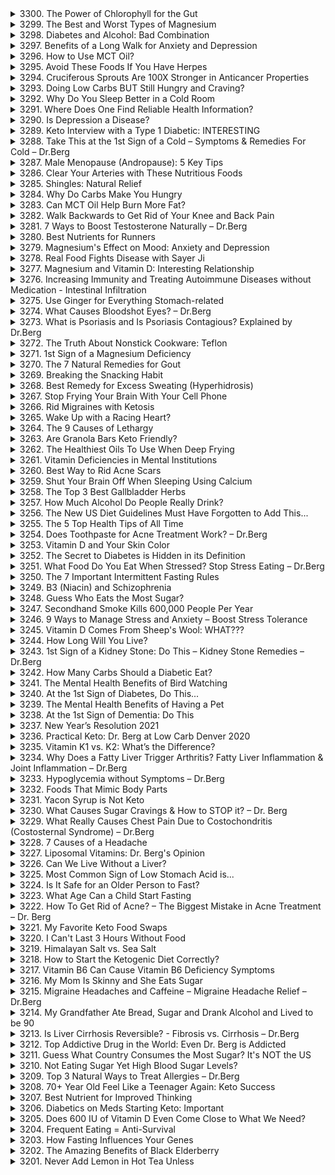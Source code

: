 <details>
<summary>3300. The Power of Chlorophyll for the Gut</summary><br>

<a href="https://www.youtube.com/watch?v=M0ESWNKFnXE" target="_blank">
    <img src="https://img.youtube.com/vi/M0ESWNKFnXE/maxresdefault.jpg" alt="[Youtube]" width="200">
</a>



</details>

<details>
<summary>3299. The Best and Worst Types of Magnesium</summary><br>

<a href="https://www.youtube.com/watch?v=hIAsSAgTRb4" target="_blank">
    <img src="https://img.youtube.com/vi/hIAsSAgTRb4/maxresdefault.jpg" alt="[Youtube]" width="200">
</a>



</details>

<details>
<summary>3298. Diabetes and Alcohol: Bad Combination</summary><br>

<a href="https://www.youtube.com/watch?v=EL2E3IvxsWY" target="_blank">
    <img src="https://img.youtube.com/vi/EL2E3IvxsWY/maxresdefault.jpg" alt="[Youtube]" width="200">
</a>



</details>

<details>
<summary>3297. Benefits of a Long Walk for Anxiety and Depression</summary><br>

<a href="https://www.youtube.com/watch?v=5wuG2GdCa9w" target="_blank">
    <img src="https://img.youtube.com/vi/5wuG2GdCa9w/maxresdefault.jpg" alt="[Youtube]" width="200">
</a>



</details>

<details>
<summary>3296. How to Use MCT Oil?</summary><br>

<a href="https://www.youtube.com/watch?v=KFq4RRZAJtA" target="_blank">
    <img src="https://img.youtube.com/vi/KFq4RRZAJtA/maxresdefault.jpg" alt="[Youtube]" width="200">
</a>



</details>

<details>
<summary>3295. Avoid These Foods If You Have Herpes</summary><br>

<a href="https://www.youtube.com/watch?v=jOt9zYAT4Ts" target="_blank">
    <img src="https://img.youtube.com/vi/jOt9zYAT4Ts/maxresdefault.jpg" alt="[Youtube]" width="200">
</a>



</details>

<details>
<summary>3294. Cruciferous Sprouts Are 100X Stronger in Anticancer Properties</summary><br>

<a href="https://www.youtube.com/watch?v=8z8cRh9owQE" target="_blank">
    <img src="https://img.youtube.com/vi/8z8cRh9owQE/maxresdefault.jpg" alt="[Youtube]" width="200">
</a>



</details>

<details>
<summary>3293. Doing Low Carbs BUT Still Hungry and Craving?</summary><br>

<a href="https://www.youtube.com/watch?v=aU0Z4b_4ptw" target="_blank">
    <img src="https://img.youtube.com/vi/aU0Z4b_4ptw/maxresdefault.jpg" alt="[Youtube]" width="200">
</a>



</details>

<details>
<summary>3292. Why Do You Sleep Better in a Cold Room</summary><br>

<a href="https://www.youtube.com/watch?v=yxsEnZ0iSQU" target="_blank">
    <img src="https://img.youtube.com/vi/yxsEnZ0iSQU/maxresdefault.jpg" alt="[Youtube]" width="200">
</a>



</details>

<details>
<summary>3291. Where Does One Find Reliable Health Information?</summary><br>

<a href="https://www.youtube.com/watch?v=cjb1HdIFOJc" target="_blank">
    <img src="https://img.youtube.com/vi/cjb1HdIFOJc/maxresdefault.jpg" alt="[Youtube]" width="200">
</a>



</details>

<details>
<summary>3290. Is Depression a Disease?</summary><br>

<a href="https://www.youtube.com/watch?v=DHjSHpK-Kz8" target="_blank">
    <img src="https://img.youtube.com/vi/DHjSHpK-Kz8/maxresdefault.jpg" alt="[Youtube]" width="200">
</a>



</details>

<details>
<summary>3289. Keto Interview with a Type 1 Diabetic: INTERESTING</summary><br>

<a href="https://www.youtube.com/watch?v=hRtLinhHq90" target="_blank">
    <img src="https://img.youtube.com/vi/hRtLinhHq90/maxresdefault.jpg" alt="[Youtube]" width="200">
</a>



</details>

<details>
<summary>3288. Take This at the 1st Sign of a Cold – Symptoms & Remedies For Cold – Dr.Berg</summary><br>

<a href="https://www.youtube.com/watch?v=9HfjiOwsSCI" target="_blank">
    <img src="https://img.youtube.com/vi/9HfjiOwsSCI/maxresdefault.jpg" alt="[Youtube]" width="200">
</a>



</details>

<details>
<summary>3287. Male Menopause (Andropause): 5 Key Tips</summary><br>

<a href="https://www.youtube.com/watch?v=kpDjkO0F49U" target="_blank">
    <img src="https://img.youtube.com/vi/kpDjkO0F49U/maxresdefault.jpg" alt="[Youtube]" width="200">
</a>



</details>

<details>
<summary>3286. Clear Your Arteries with These Nutritious Foods</summary><br>

<a href="https://www.youtube.com/watch?v=nsUIG5PSENQ" target="_blank">
    <img src="https://img.youtube.com/vi/nsUIG5PSENQ/maxresdefault.jpg" alt="[Youtube]" width="200">
</a>



</details>

<details>
<summary>3285. Shingles: Natural Relief</summary><br>

<a href="https://www.youtube.com/watch?v=gPR_O6ooM7A" target="_blank">
    <img src="https://img.youtube.com/vi/gPR_O6ooM7A/maxresdefault.jpg" alt="[Youtube]" width="200">
</a>



</details>

<details>
<summary>3284. Why Do Carbs Make You Hungry</summary><br>

<a href="https://www.youtube.com/watch?v=fp0vBqMazEw" target="_blank">
    <img src="https://img.youtube.com/vi/fp0vBqMazEw/maxresdefault.jpg" alt="[Youtube]" width="200">
</a>



</details>

<details>
<summary>3283. Can MCT Oil Help Burn More Fat?</summary><br>

<a href="https://www.youtube.com/watch?v=uOqRQs9DBwk" target="_blank">
    <img src="https://img.youtube.com/vi/uOqRQs9DBwk/maxresdefault.jpg" alt="[Youtube]" width="200">
</a>



</details>

<details>
<summary>3282. Walk Backwards to Get Rid of Your Knee and Back Pain</summary><br>

<a href="https://www.youtube.com/watch?v=HLdGJaPrjZ8" target="_blank">
    <img src="https://img.youtube.com/vi/HLdGJaPrjZ8/maxresdefault.jpg" alt="[Youtube]" width="200">
</a>



</details>

<details>
<summary>3281. 7 Ways to Boost Testosterone Naturally – Dr.Berg</summary><br>

<a href="https://www.youtube.com/watch?v=Wto7ajhH970" target="_blank">
    <img src="https://img.youtube.com/vi/Wto7ajhH970/maxresdefault.jpg" alt="[Youtube]" width="200">
</a>



</details>

<details>
<summary>3280. Best Nutrients for Runners</summary><br>

<a href="https://www.youtube.com/watch?v=S4TW4wKRZmQ" target="_blank">
    <img src="https://img.youtube.com/vi/S4TW4wKRZmQ/maxresdefault.jpg" alt="[Youtube]" width="200">
</a>



</details>

<details>
<summary>3279. Magnesium's Effect on Mood: Anxiety and Depression</summary><br>

<a href="https://www.youtube.com/watch?v=aQrVVVJuPB8" target="_blank">
    <img src="https://img.youtube.com/vi/aQrVVVJuPB8/maxresdefault.jpg" alt="[Youtube]" width="200">
</a>



</details>

<details>
<summary>3278. Real Food Fights Disease with Sayer Ji</summary><br>

<a href="https://www.youtube.com/watch?v=6f-ca6T05O0" target="_blank">
    <img src="https://img.youtube.com/vi/6f-ca6T05O0/maxresdefault.jpg" alt="[Youtube]" width="200">
</a>



</details>

<details>
<summary>3277. Magnesium and Vitamin D: Interesting Relationship</summary><br>

<a href="https://www.youtube.com/watch?v=11HlH2TE5ro" target="_blank">
    <img src="https://img.youtube.com/vi/11HlH2TE5ro/maxresdefault.jpg" alt="[Youtube]" width="200">
</a>



</details>

<details>
<summary>3276. Increasing Immunity and Treating Autoimmune Diseases without Medication - Intestinal Infiltration</summary><br>

<a href="https://www.youtube.com/watch?v=f9DSzdGThSo" target="_blank">
    <img src="https://img.youtube.com/vi/f9DSzdGThSo/maxresdefault.jpg" alt="[Youtube]" width="200">
</a>



</details>

<details>
<summary>3275. Use Ginger for Everything Stomach-related</summary><br>

<a href="https://www.youtube.com/watch?v=mIuUopAvIF8" target="_blank">
    <img src="https://img.youtube.com/vi/mIuUopAvIF8/maxresdefault.jpg" alt="[Youtube]" width="200">
</a>



</details>

<details>
<summary>3274. What Causes Bloodshot Eyes? – Dr.Berg</summary><br>

<a href="https://www.youtube.com/watch?v=Fbr6T2sTzcM" target="_blank">
    <img src="https://img.youtube.com/vi/Fbr6T2sTzcM/maxresdefault.jpg" alt="[Youtube]" width="200">
</a>



</details>

<details>
<summary>3273. What is Psoriasis and Is Psoriasis Contagious? Explained by Dr.Berg</summary><br>

<a href="https://www.youtube.com/watch?v=3ZYMZpOr3u4" target="_blank">
    <img src="https://img.youtube.com/vi/3ZYMZpOr3u4/maxresdefault.jpg" alt="[Youtube]" width="200">
</a>



</details>

<details>
<summary>3272. The Truth About Nonstick Cookware: Teflon</summary><br>

<a href="https://www.youtube.com/watch?v=0KgX3Jrk0Ac" target="_blank">
    <img src="https://img.youtube.com/vi/0KgX3Jrk0Ac/maxresdefault.jpg" alt="[Youtube]" width="200">
</a>



</details>

<details>
<summary>3271. 1st Sign of a Magnesium Deficiency</summary><br>

<a href="https://www.youtube.com/watch?v=mc7wRSxdboc" target="_blank">
    <img src="https://img.youtube.com/vi/mc7wRSxdboc/maxresdefault.jpg" alt="[Youtube]" width="200">
</a>



</details>

<details>
<summary>3270. The 7 Natural Remedies for Gout</summary><br>

<a href="https://www.youtube.com/watch?v=4b0gY_jPTI0" target="_blank">
    <img src="https://img.youtube.com/vi/4b0gY_jPTI0/maxresdefault.jpg" alt="[Youtube]" width="200">
</a>



</details>

<details>
<summary>3269. Breaking the Snacking Habit</summary><br>

<a href="https://www.youtube.com/watch?v=aGXxzYD0U4w" target="_blank">
    <img src="https://img.youtube.com/vi/aGXxzYD0U4w/maxresdefault.jpg" alt="[Youtube]" width="200">
</a>



</details>

<details>
<summary>3268. Best Remedy for Excess Sweating (Hyperhidrosis)</summary><br>

<a href="https://www.youtube.com/watch?v=3Thtf50La8o" target="_blank">
    <img src="https://img.youtube.com/vi/3Thtf50La8o/maxresdefault.jpg" alt="[Youtube]" width="200">
</a>



</details>

<details>
<summary>3267. Stop Frying Your Brain With Your Cell Phone</summary><br>

<a href="https://www.youtube.com/watch?v=4Xc9EsEdz8Y" target="_blank">
    <img src="https://img.youtube.com/vi/4Xc9EsEdz8Y/maxresdefault.jpg" alt="[Youtube]" width="200">
</a>



</details>

<details>
<summary>3266. Rid Migraines with Ketosis</summary><br>

<a href="https://www.youtube.com/watch?v=PLDIJ4OvxVU" target="_blank">
    <img src="https://img.youtube.com/vi/PLDIJ4OvxVU/maxresdefault.jpg" alt="[Youtube]" width="200">
</a>



</details>

<details>
<summary>3265. Wake Up with a Racing Heart?</summary><br>

<a href="https://www.youtube.com/watch?v=L_oH__hmhU4" target="_blank">
    <img src="https://img.youtube.com/vi/L_oH__hmhU4/maxresdefault.jpg" alt="[Youtube]" width="200">
</a>



</details>

<details>
<summary>3264. The 9 Causes of Lethargy</summary><br>

<a href="https://www.youtube.com/watch?v=JgqelFSZz7A" target="_blank">
    <img src="https://img.youtube.com/vi/JgqelFSZz7A/maxresdefault.jpg" alt="[Youtube]" width="200">
</a>



</details>

<details>
<summary>3263. Are Granola Bars Keto Friendly?</summary><br>

<a href="https://www.youtube.com/watch?v=_AE5b0DOOdE" target="_blank">
    <img src="https://img.youtube.com/vi/_AE5b0DOOdE/maxresdefault.jpg" alt="[Youtube]" width="200">
</a>



</details>

<details>
<summary>3262. The Healthiest Oils To Use When Deep Frying</summary><br>

<a href="https://www.youtube.com/watch?v=g35hiy1o26I" target="_blank">
    <img src="https://img.youtube.com/vi/g35hiy1o26I/maxresdefault.jpg" alt="[Youtube]" width="200">
</a>



</details>

<details>
<summary>3261. Vitamin Deficiencies in Mental Institutions</summary><br>

<a href="https://www.youtube.com/watch?v=nllc5CNryhk" target="_blank">
    <img src="https://img.youtube.com/vi/nllc5CNryhk/maxresdefault.jpg" alt="[Youtube]" width="200">
</a>



</details>

<details>
<summary>3260. Best Way to Rid Acne Scars</summary><br>

<a href="https://www.youtube.com/watch?v=LNREhp8sO1M" target="_blank">
    <img src="https://img.youtube.com/vi/LNREhp8sO1M/maxresdefault.jpg" alt="[Youtube]" width="200">
</a>



</details>

<details>
<summary>3259. Shut Your Brain Off When Sleeping Using Calcium</summary><br>

<a href="https://www.youtube.com/watch?v=4-apVkAcXj0" target="_blank">
    <img src="https://img.youtube.com/vi/4-apVkAcXj0/maxresdefault.jpg" alt="[Youtube]" width="200">
</a>



</details>

<details>
<summary>3258. The Top 3 Best Gallbladder Herbs</summary><br>

<a href="https://www.youtube.com/watch?v=Y33bktjfN9o" target="_blank">
    <img src="https://img.youtube.com/vi/Y33bktjfN9o/maxresdefault.jpg" alt="[Youtube]" width="200">
</a>



</details>

<details>
<summary>3257. How Much Alcohol Do People Really Drink?</summary><br>

<a href="https://www.youtube.com/watch?v=rmnOs0nwK84" target="_blank">
    <img src="https://img.youtube.com/vi/rmnOs0nwK84/maxresdefault.jpg" alt="[Youtube]" width="200">
</a>



</details>

<details>
<summary>3256. The New US Diet Guidelines Must Have Forgotten to Add This...</summary><br>

<a href="https://www.youtube.com/watch?v=X6iaXBYGA50" target="_blank">
    <img src="https://img.youtube.com/vi/X6iaXBYGA50/maxresdefault.jpg" alt="[Youtube]" width="200">
</a>



</details>

<details>
<summary>3255. The 5 Top Health Tips of All Time</summary><br>

<a href="https://www.youtube.com/watch?v=xNoanoQ5syY" target="_blank">
    <img src="https://img.youtube.com/vi/xNoanoQ5syY/maxresdefault.jpg" alt="[Youtube]" width="200">
</a>



</details>

<details>
<summary>3254. Does Toothpaste for Acne Treatment Work? – Dr.Berg</summary><br>

<a href="https://www.youtube.com/watch?v=bz8nbOBPKWg" target="_blank">
    <img src="https://img.youtube.com/vi/bz8nbOBPKWg/maxresdefault.jpg" alt="[Youtube]" width="200">
</a>



</details>

<details>
<summary>3253. Vitamin D and Your Skin Color</summary><br>

<a href="https://www.youtube.com/watch?v=QuyiwpPKiuU" target="_blank">
    <img src="https://img.youtube.com/vi/QuyiwpPKiuU/maxresdefault.jpg" alt="[Youtube]" width="200">
</a>



</details>

<details>
<summary>3252. The Secret to Diabetes is Hidden in its Definition</summary><br>

<a href="https://www.youtube.com/watch?v=IbAAh86YjCA" target="_blank">
    <img src="https://img.youtube.com/vi/IbAAh86YjCA/maxresdefault.jpg" alt="[Youtube]" width="200">
</a>



</details>

<details>
<summary>3251. What Food Do You Eat When Stressed? Stop Stress Eating – Dr.Berg</summary><br>

<a href="https://www.youtube.com/watch?v=UHH26JWoG2s" target="_blank">
    <img src="https://img.youtube.com/vi/UHH26JWoG2s/maxresdefault.jpg" alt="[Youtube]" width="200">
</a>



</details>

<details>
<summary>3250. The 7 Important Intermittent Fasting Rules</summary><br>

<a href="https://www.youtube.com/watch?v=l7s8K_CLOrs" target="_blank">
    <img src="https://img.youtube.com/vi/l7s8K_CLOrs/maxresdefault.jpg" alt="[Youtube]" width="200">
</a>



</details>

<details>
<summary>3249. B3 (Niacin) and Schizophrenia</summary><br>

<a href="https://www.youtube.com/watch?v=UwGHf22kHmE" target="_blank">
    <img src="https://img.youtube.com/vi/UwGHf22kHmE/maxresdefault.jpg" alt="[Youtube]" width="200">
</a>



</details>

<details>
<summary>3248. Guess Who Eats the Most Sugar?</summary><br>

<a href="https://www.youtube.com/watch?v=bXKXZZA4kLw" target="_blank">
    <img src="https://img.youtube.com/vi/bXKXZZA4kLw/maxresdefault.jpg" alt="[Youtube]" width="200">
</a>



</details>

<details>
<summary>3247. Secondhand Smoke Kills 600,000 People Per Year</summary><br>

<a href="https://www.youtube.com/watch?v=TY7rApx8cNc" target="_blank">
    <img src="https://img.youtube.com/vi/TY7rApx8cNc/maxresdefault.jpg" alt="[Youtube]" width="200">
</a>



</details>

<details>
<summary>3246. 9 Ways to Manage Stress and Anxiety – Boost Stress Tolerance</summary><br>

<a href="https://www.youtube.com/watch?v=0rrFWDnWgmw" target="_blank">
    <img src="https://img.youtube.com/vi/0rrFWDnWgmw/maxresdefault.jpg" alt="[Youtube]" width="200">
</a>



</details>

<details>
<summary>3245. Vitamin D Comes From Sheep's Wool: WHAT???</summary><br>

<a href="https://www.youtube.com/watch?v=fGv9KNtPmcE" target="_blank">
    <img src="https://img.youtube.com/vi/fGv9KNtPmcE/maxresdefault.jpg" alt="[Youtube]" width="200">
</a>



</details>

<details>
<summary>3244. How Long Will You Live?</summary><br>

<a href="https://www.youtube.com/watch?v=ue-5F0pQhnY" target="_blank">
    <img src="https://img.youtube.com/vi/ue-5F0pQhnY/maxresdefault.jpg" alt="[Youtube]" width="200">
</a>



</details>

<details>
<summary>3243. 1st Sign of a Kidney Stone: Do This – Kidney Stone Remedies – Dr.Berg</summary><br>

<a href="https://www.youtube.com/watch?v=uZS_k5LH-iQ" target="_blank">
    <img src="https://img.youtube.com/vi/uZS_k5LH-iQ/maxresdefault.jpg" alt="[Youtube]" width="200">
</a>



</details>

<details>
<summary>3242. How Many Carbs Should a Diabetic Eat?</summary><br>

<a href="https://www.youtube.com/watch?v=hgIwYgxuoho" target="_blank">
    <img src="https://img.youtube.com/vi/hgIwYgxuoho/maxresdefault.jpg" alt="[Youtube]" width="200">
</a>



</details>

<details>
<summary>3241. The Mental Health Benefits of Bird Watching</summary><br>

<a href="https://www.youtube.com/watch?v=vpzcjfGzgLA" target="_blank">
    <img src="https://img.youtube.com/vi/vpzcjfGzgLA/maxresdefault.jpg" alt="[Youtube]" width="200">
</a>



</details>

<details>
<summary>3240. At the 1st Sign of Diabetes, Do This...</summary><br>

<a href="https://www.youtube.com/watch?v=AkqPA2v-ALE" target="_blank">
    <img src="https://img.youtube.com/vi/AkqPA2v-ALE/maxresdefault.jpg" alt="[Youtube]" width="200">
</a>



</details>

<details>
<summary>3239. The Mental Health Benefits of Having a Pet</summary><br>

<a href="https://www.youtube.com/watch?v=xYJ9YPddRYg" target="_blank">
    <img src="https://img.youtube.com/vi/xYJ9YPddRYg/maxresdefault.jpg" alt="[Youtube]" width="200">
</a>



</details>

<details>
<summary>3238. At the 1st Sign of Dementia: Do This</summary><br>

<a href="https://www.youtube.com/watch?v=AgCUcPX77Lo" target="_blank">
    <img src="https://img.youtube.com/vi/AgCUcPX77Lo/maxresdefault.jpg" alt="[Youtube]" width="200">
</a>



</details>

<details>
<summary>3237. New Year’s Resolution 2021</summary><br>

<a href="https://www.youtube.com/watch?v=kqGO4tFc-cA" target="_blank">
    <img src="https://img.youtube.com/vi/kqGO4tFc-cA/maxresdefault.jpg" alt="[Youtube]" width="200">
</a>



</details>

<details>
<summary>3236. Practical Keto: Dr. Berg at Low Carb Denver 2020</summary><br>

<a href="https://www.youtube.com/watch?v=kWToXzAFdrQ" target="_blank">
    <img src="https://img.youtube.com/vi/kWToXzAFdrQ/maxresdefault.jpg" alt="[Youtube]" width="200">
</a>



</details>

<details>
<summary>3235. Vitamin K1 vs. K2: What’s the Difference?</summary><br>

<a href="https://www.youtube.com/watch?v=zgribGK-jkY" target="_blank">
    <img src="https://img.youtube.com/vi/zgribGK-jkY/maxresdefault.jpg" alt="[Youtube]" width="200">
</a>



</details>

<details>
<summary>3234. Why Does a Fatty Liver Trigger Arthritis? Fatty Liver Inflammation & Joint Inflammation – Dr.Berg</summary><br>

<a href="https://www.youtube.com/watch?v=vS4mY3Xktc4" target="_blank">
    <img src="https://img.youtube.com/vi/vS4mY3Xktc4/maxresdefault.jpg" alt="[Youtube]" width="200">
</a>



</details>

<details>
<summary>3233. Hypoglycemia without Symptoms – Dr.Berg</summary><br>

<a href="https://www.youtube.com/watch?v=DzNDWlbGuto" target="_blank">
    <img src="https://img.youtube.com/vi/DzNDWlbGuto/maxresdefault.jpg" alt="[Youtube]" width="200">
</a>



</details>

<details>
<summary>3232. Foods That Mimic Body Parts</summary><br>

<a href="https://www.youtube.com/watch?v=kJ3w-z8D4zs" target="_blank">
    <img src="https://img.youtube.com/vi/kJ3w-z8D4zs/maxresdefault.jpg" alt="[Youtube]" width="200">
</a>



</details>

<details>
<summary>3231. Yacon Syrup is Not Keto</summary><br>

<a href="https://www.youtube.com/watch?v=ky_aLetrqPM" target="_blank">
    <img src="https://img.youtube.com/vi/ky_aLetrqPM/maxresdefault.jpg" alt="[Youtube]" width="200">
</a>



</details>

<details>
<summary>3230. What Causes Sugar Cravings & How to STOP it? – Dr. Berg</summary><br>

<a href="https://www.youtube.com/watch?v=-_o12iyNi0s" target="_blank">
    <img src="https://img.youtube.com/vi/-_o12iyNi0s/maxresdefault.jpg" alt="[Youtube]" width="200">
</a>



</details>

<details>
<summary>3229. What Really Causes Chest Pain Due to Costochondritis (Costosternal Syndrome) – Dr.Berg</summary><br>

<a href="https://www.youtube.com/watch?v=_WQ9mPnOtVs" target="_blank">
    <img src="https://img.youtube.com/vi/_WQ9mPnOtVs/maxresdefault.jpg" alt="[Youtube]" width="200">
</a>



</details>

<details>
<summary>3228. 7 Causes of a Headache</summary><br>

<a href="https://www.youtube.com/watch?v=yqAoHqi-yjs" target="_blank">
    <img src="https://img.youtube.com/vi/yqAoHqi-yjs/maxresdefault.jpg" alt="[Youtube]" width="200">
</a>



</details>

<details>
<summary>3227. Liposomal Vitamins: Dr. Berg's Opinion</summary><br>

<a href="https://www.youtube.com/watch?v=ypkXVwo_ZwU" target="_blank">
    <img src="https://img.youtube.com/vi/ypkXVwo_ZwU/maxresdefault.jpg" alt="[Youtube]" width="200">
</a>



</details>

<details>
<summary>3226. Can We Live Without a Liver?</summary><br>

<a href="https://www.youtube.com/watch?v=4SlwbrKuM2o" target="_blank">
    <img src="https://img.youtube.com/vi/4SlwbrKuM2o/maxresdefault.jpg" alt="[Youtube]" width="200">
</a>



</details>

<details>
<summary>3225. Most Common Sign of Low Stomach Acid is...</summary><br>

<a href="https://www.youtube.com/watch?v=8TCsWyI2xSA" target="_blank">
    <img src="https://img.youtube.com/vi/8TCsWyI2xSA/maxresdefault.jpg" alt="[Youtube]" width="200">
</a>



</details>

<details>
<summary>3224. Is It Safe for an Older Person to Fast?</summary><br>

<a href="https://www.youtube.com/watch?v=-slAY8esOBQ" target="_blank">
    <img src="https://img.youtube.com/vi/-slAY8esOBQ/maxresdefault.jpg" alt="[Youtube]" width="200">
</a>



</details>

<details>
<summary>3223. What Age Can a Child Start Fasting</summary><br>

<a href="https://www.youtube.com/watch?v=6jk2QxVHXK8" target="_blank">
    <img src="https://img.youtube.com/vi/6jk2QxVHXK8/maxresdefault.jpg" alt="[Youtube]" width="200">
</a>



</details>

<details>
<summary>3222. How To Get Rid of Acne? – The Biggest Mistake in Acne Treatment – Dr. Berg</summary><br>

<a href="https://www.youtube.com/watch?v=bnatKlqU1iE" target="_blank">
    <img src="https://img.youtube.com/vi/bnatKlqU1iE/maxresdefault.jpg" alt="[Youtube]" width="200">
</a>



</details>

<details>
<summary>3221. My Favorite Keto Food Swaps</summary><br>

<a href="https://www.youtube.com/watch?v=LkBbrbnVnOc" target="_blank">
    <img src="https://img.youtube.com/vi/LkBbrbnVnOc/maxresdefault.jpg" alt="[Youtube]" width="200">
</a>



</details>

<details>
<summary>3220. I Can't Last 3 Hours Without Food</summary><br>

<a href="https://www.youtube.com/watch?v=geydnuSgv5c" target="_blank">
    <img src="https://img.youtube.com/vi/geydnuSgv5c/maxresdefault.jpg" alt="[Youtube]" width="200">
</a>



</details>

<details>
<summary>3219. Himalayan Salt vs. Sea Salt</summary><br>

<a href="https://www.youtube.com/watch?v=3AkZN4FFDLE" target="_blank">
    <img src="https://img.youtube.com/vi/3AkZN4FFDLE/maxresdefault.jpg" alt="[Youtube]" width="200">
</a>



</details>

<details>
<summary>3218. How to Start the Ketogenic Diet Correctly?</summary><br>

<a href="https://www.youtube.com/watch?v=dR6TnC1RY_8" target="_blank">
    <img src="https://img.youtube.com/vi/dR6TnC1RY_8/maxresdefault.jpg" alt="[Youtube]" width="200">
</a>



</details>

<details>
<summary>3217. Vitamin B6 Can Cause Vitamin B6 Deficiency Symptoms</summary><br>

<a href="https://www.youtube.com/watch?v=FS18XMGcT40" target="_blank">
    <img src="https://img.youtube.com/vi/FS18XMGcT40/maxresdefault.jpg" alt="[Youtube]" width="200">
</a>



</details>

<details>
<summary>3216. My Mom Is Skinny and She Eats Sugar</summary><br>

<a href="https://www.youtube.com/watch?v=OzLsw1Mx3TA" target="_blank">
    <img src="https://img.youtube.com/vi/OzLsw1Mx3TA/maxresdefault.jpg" alt="[Youtube]" width="200">
</a>



</details>

<details>
<summary>3215. Migraine Headaches and Caffeine – Migraine Headache Relief – Dr.Berg</summary><br>

<a href="https://www.youtube.com/watch?v=1O8Ltw8bqIk" target="_blank">
    <img src="https://img.youtube.com/vi/1O8Ltw8bqIk/maxresdefault.jpg" alt="[Youtube]" width="200">
</a>



</details>

<details>
<summary>3214. My Grandfather Ate Bread, Sugar and Drank Alcohol and Lived to be 90</summary><br>

<a href="https://www.youtube.com/watch?v=cpNX6ef_L1U" target="_blank">
    <img src="https://img.youtube.com/vi/cpNX6ef_L1U/maxresdefault.jpg" alt="[Youtube]" width="200">
</a>



</details>

<details>
<summary>3213. Is Liver Cirrhosis Reversible? -  Fibrosis vs. Cirrhosis – Dr.Berg</summary><br>

<a href="https://www.youtube.com/watch?v=-rr162z7gTg" target="_blank">
    <img src="https://img.youtube.com/vi/-rr162z7gTg/maxresdefault.jpg" alt="[Youtube]" width="200">
</a>



</details>

<details>
<summary>3212. Top Addictive Drug in the World: Even Dr. Berg is Addicted</summary><br>

<a href="https://www.youtube.com/watch?v=IhtjdHOhqdw" target="_blank">
    <img src="https://img.youtube.com/vi/IhtjdHOhqdw/maxresdefault.jpg" alt="[Youtube]" width="200">
</a>



</details>

<details>
<summary>3211. Guess What Country Consumes the Most Sugar? It's NOT the US</summary><br>

<a href="https://www.youtube.com/watch?v=sE1AdUdhMvQ" target="_blank">
    <img src="https://img.youtube.com/vi/sE1AdUdhMvQ/maxresdefault.jpg" alt="[Youtube]" width="200">
</a>



</details>

<details>
<summary>3210. Not Eating Sugar Yet High Blood Sugar Levels?</summary><br>

<a href="https://www.youtube.com/watch?v=Jwb6qCD-GKE" target="_blank">
    <img src="https://img.youtube.com/vi/Jwb6qCD-GKE/maxresdefault.jpg" alt="[Youtube]" width="200">
</a>



</details>

<details>
<summary>3209. Top 3 Natural Ways to Treat Allergies – Dr.Berg</summary><br>

<a href="https://www.youtube.com/watch?v=KoStyi1J4wE" target="_blank">
    <img src="https://img.youtube.com/vi/KoStyi1J4wE/maxresdefault.jpg" alt="[Youtube]" width="200">
</a>



</details>

<details>
<summary>3208. 70+ Year Old Feel Like a Teenager Again: Keto Success</summary><br>

<a href="https://www.youtube.com/watch?v=Z-oAiANejmQ" target="_blank">
    <img src="https://img.youtube.com/vi/Z-oAiANejmQ/maxresdefault.jpg" alt="[Youtube]" width="200">
</a>



</details>

<details>
<summary>3207. Best Nutrient for Improved Thinking</summary><br>

<a href="https://www.youtube.com/watch?v=Wc2dUE5lxf0" target="_blank">
    <img src="https://img.youtube.com/vi/Wc2dUE5lxf0/maxresdefault.jpg" alt="[Youtube]" width="200">
</a>



</details>

<details>
<summary>3206. Diabetics on Meds Starting Keto: Important</summary><br>

<a href="https://www.youtube.com/watch?v=uSZaU0Eavss" target="_blank">
    <img src="https://img.youtube.com/vi/uSZaU0Eavss/maxresdefault.jpg" alt="[Youtube]" width="200">
</a>



</details>

<details>
<summary>3205. Does 600 IU of Vitamin D Even Come Close to What We Need?</summary><br>

<a href="https://www.youtube.com/watch?v=B_0swS5G3DU" target="_blank">
    <img src="https://img.youtube.com/vi/B_0swS5G3DU/maxresdefault.jpg" alt="[Youtube]" width="200">
</a>



</details>

<details>
<summary>3204. Frequent Eating = Anti-Survival</summary><br>

<a href="https://www.youtube.com/watch?v=RodguUXxkXs" target="_blank">
    <img src="https://img.youtube.com/vi/RodguUXxkXs/maxresdefault.jpg" alt="[Youtube]" width="200">
</a>



</details>

<details>
<summary>3203. How Fasting Influences Your Genes</summary><br>

<a href="https://www.youtube.com/watch?v=IwxapMyPZe0" target="_blank">
    <img src="https://img.youtube.com/vi/IwxapMyPZe0/maxresdefault.jpg" alt="[Youtube]" width="200">
</a>



</details>

<details>
<summary>3202. The Amazing Benefits of Black Elderberry</summary><br>

<a href="https://www.youtube.com/watch?v=po4p9LWGHG4" target="_blank">
    <img src="https://img.youtube.com/vi/po4p9LWGHG4/maxresdefault.jpg" alt="[Youtube]" width="200">
</a>



</details>

<details>
<summary>3201. Never Add Lemon in Hot Tea Unless</summary><br>

<a href="https://www.youtube.com/watch?v=m7mEy9miFok" target="_blank">
    <img src="https://img.youtube.com/vi/m7mEy9miFok/maxresdefault.jpg" alt="[Youtube]" width="200">
</a>



</details>


